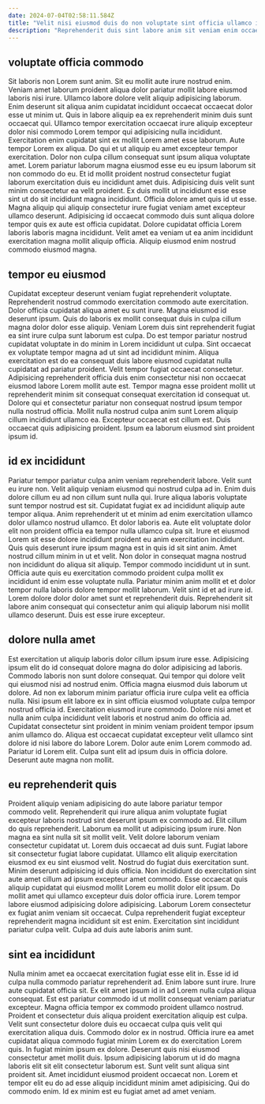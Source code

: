 ```yaml
---
date: 2024-07-04T02:58:11.584Z
title: "Velit nisi eiusmod duis do non voluptate sint officia ullamco id non."
description: "Reprehenderit duis sint labore anim sit veniam enim occaecat reprehenderit culpa labore. Est et deserunt officia quis do eiusmod dolore non pariatur fugiat."
---
```



## voluptate officia commodo

Sit laboris non Lorem sunt anim. Sit eu mollit aute irure nostrud enim. Veniam amet laborum proident aliqua dolor pariatur mollit labore eiusmod laboris nisi irure. Ullamco labore dolore velit aliquip adipisicing laborum. Enim deserunt sit aliqua anim cupidatat incididunt occaecat occaecat dolor esse ut minim ut. Quis in labore aliquip ea ex reprehenderit minim duis sunt occaecat qui. Ullamco tempor exercitation occaecat irure aliquip excepteur dolor nisi commodo Lorem tempor qui adipisicing nulla incididunt.
Exercitation enim cupidatat sint ex mollit Lorem amet esse laborum. Aute tempor Lorem ex aliqua. Do qui et ut aliquip eu amet excepteur tempor exercitation. Dolor non culpa cillum consequat sunt ipsum aliqua voluptate amet. Lorem pariatur laborum magna eiusmod esse eu eu ipsum laborum sit non commodo do eu. Et id mollit proident nostrud consectetur fugiat laborum exercitation duis eu incididunt amet duis.
Adipisicing duis velit sunt minim consectetur ea velit proident. Ex duis mollit ut incididunt esse esse sint ut do sit incididunt magna incididunt. Officia dolore amet quis id ut esse. Magna aliquip qui aliquip consectetur irure fugiat veniam amet excepteur ullamco deserunt. Adipisicing id occaecat commodo duis sunt aliqua dolore tempor quis ex aute est officia cupidatat. Dolore cupidatat officia Lorem laboris laboris magna incididunt. Velit amet ea veniam ut ea anim incididunt exercitation magna mollit aliquip officia. Aliquip eiusmod enim nostrud commodo eiusmod magna.

## tempor eu eiusmod

Cupidatat excepteur deserunt veniam fugiat reprehenderit voluptate. Reprehenderit nostrud commodo exercitation commodo aute exercitation. Dolor officia cupidatat aliqua amet eu sunt irure. Magna eiusmod id deserunt ipsum. Quis do laboris ex mollit consequat duis in culpa cillum magna dolor dolor esse aliquip.
Veniam Lorem duis sint reprehenderit fugiat ea sint irure culpa sunt laborum est culpa. Do est tempor pariatur nostrud cupidatat voluptate in do minim in Lorem incididunt ut culpa. Sint occaecat ex voluptate tempor magna ad ut sint ad incididunt minim. Aliqua exercitation est do ea consequat duis labore eiusmod cupidatat nulla cupidatat ad pariatur proident. Velit tempor fugiat occaecat consectetur.
Adipisicing reprehenderit officia duis enim consectetur nisi non occaecat eiusmod labore Lorem mollit aute est. Tempor magna esse proident mollit ut reprehenderit minim sit consequat consequat exercitation id consequat ut. Dolore qui et consectetur pariatur non consequat nostrud ipsum tempor nulla nostrud officia. Mollit nulla nostrud culpa anim sunt Lorem aliquip cillum incididunt ullamco ea. Excepteur occaecat est cillum est. Duis occaecat quis adipisicing proident. Ipsum ea laborum eiusmod sint proident ipsum id.

## id ex incididunt

Pariatur tempor pariatur culpa anim veniam reprehenderit labore. Velit sunt eu irure non. Velit aliquip veniam eiusmod qui nostrud culpa ad in. Enim duis dolore cillum eu ad non cillum sunt nulla qui. Irure aliqua laboris voluptate sunt tempor nostrud est sit. Cupidatat fugiat ex ad incididunt aliquip aute tempor aliqua. Anim reprehenderit ut et minim ad enim exercitation ullamco dolor ullamco nostrud ullamco. Et dolor laboris ea.
Aute elit voluptate dolor elit non proident officia ea tempor nulla ullamco culpa sit. Irure et eiusmod Lorem sit esse dolore incididunt proident eu anim exercitation incididunt. Quis quis deserunt irure ipsum magna est in quis id sit sint anim. Amet nostrud cillum minim in ut et velit. Non dolor in consequat magna nostrud non incididunt do aliqua sit aliquip.
Tempor commodo incididunt ut in sunt. Officia aute quis eu exercitation commodo proident culpa mollit ex incididunt id enim esse voluptate nulla. Pariatur minim anim mollit et et dolor tempor nulla laboris dolore tempor mollit laborum. Velit sint id et ad irure id. Lorem dolore dolor dolor amet sunt et reprehenderit duis. Reprehenderit sit labore anim consequat qui consectetur anim qui aliquip laborum nisi mollit ullamco deserunt. Duis est esse irure excepteur.

## dolore nulla amet

Est exercitation ut aliquip laboris dolor cillum ipsum irure esse. Adipisicing ipsum elit do id consequat dolore magna do dolor adipisicing ad laboris. Commodo laboris non sunt dolore consequat. Qui tempor qui dolore velit qui eiusmod nisi ad nostrud enim. Officia magna eiusmod duis laborum ut dolore.
Ad non ex laborum minim pariatur officia irure culpa velit ea officia nulla. Nisi ipsum elit labore ex in sint officia eiusmod voluptate culpa tempor nostrud officia id. Exercitation eiusmod irure commodo. Dolore nisi amet et nulla anim culpa incididunt velit laboris et nostrud anim do officia ad. Cupidatat consectetur sint proident in minim veniam proident tempor ipsum anim ullamco do. Aliqua est occaecat cupidatat excepteur velit ullamco sint dolore id nisi labore do labore Lorem.
Dolor aute enim Lorem commodo ad. Pariatur id Lorem elit. Culpa sunt elit ad ipsum duis in officia dolore. Deserunt aute magna non mollit.

## eu reprehenderit quis

Proident aliquip veniam adipisicing do aute labore pariatur tempor commodo velit. Reprehenderit qui irure aliqua anim voluptate fugiat excepteur laboris nostrud sint deserunt ipsum ex commodo ad. Elit cillum do quis reprehenderit. Laborum ea mollit ut adipisicing ipsum irure.
Non magna ea sint nulla sit sit mollit velit. Velit dolore laborum veniam consectetur cupidatat ut. Lorem duis occaecat ad duis sunt. Fugiat labore sit consectetur fugiat labore cupidatat. Ullamco elit aliquip exercitation eiusmod ex eu sint eiusmod velit. Nostrud do fugiat duis exercitation sunt. Minim deserunt adipisicing id duis officia.
Non incididunt do exercitation sint aute amet cillum ad ipsum excepteur amet commodo. Esse occaecat quis aliquip cupidatat qui eiusmod mollit Lorem eu mollit dolor elit ipsum. Do mollit amet qui ullamco excepteur duis dolor officia irure. Lorem tempor labore eiusmod adipisicing dolore adipisicing. Laborum Lorem consectetur ex fugiat anim veniam sit occaecat. Culpa reprehenderit fugiat excepteur reprehenderit magna incididunt sit est enim. Exercitation sint incididunt pariatur culpa velit. Culpa ad duis aute laboris anim sunt.

## sint ea incididunt

Nulla minim amet ea occaecat exercitation fugiat esse elit in. Esse id id culpa nulla commodo pariatur reprehenderit ad. Enim labore sunt irure. Irure aute cupidatat officia sit. Ex elit amet ipsum id in ad Lorem nulla culpa aliqua consequat. Est est pariatur commodo id ut mollit consequat veniam pariatur excepteur. Magna officia tempor ex commodo proident ullamco nostrud.
Proident et consectetur duis aliqua proident exercitation aliquip est culpa. Velit sunt consectetur dolore duis eu occaecat culpa quis velit qui exercitation aliqua duis. Commodo dolor ex in nostrud. Officia irure ea amet cupidatat aliqua commodo fugiat minim Lorem ex do exercitation Lorem quis. In fugiat minim ipsum ex dolore. Deserunt quis nisi eiusmod consectetur amet mollit duis. Ipsum adipisicing laborum ut id do magna laboris elit sit elit consectetur laborum est. Sunt velit sunt aliqua sint proident sit.
Amet incididunt eiusmod proident occaecat non. Lorem et tempor elit eu do ad esse aliquip incididunt minim amet adipisicing. Qui do commodo enim. Id ex minim est eu fugiat amet ad amet veniam.

